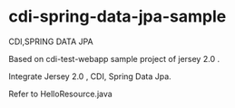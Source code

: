 cdi-spring-data-jpa-sample
==========================

CDI,SPRING DATA JPA 


Based on cdi-test-webapp sample project of jersey 2.0 . 

Integrate Jersey 2.0 , CDI, Spring Data Jpa. 


Refer to HelloResource.java
